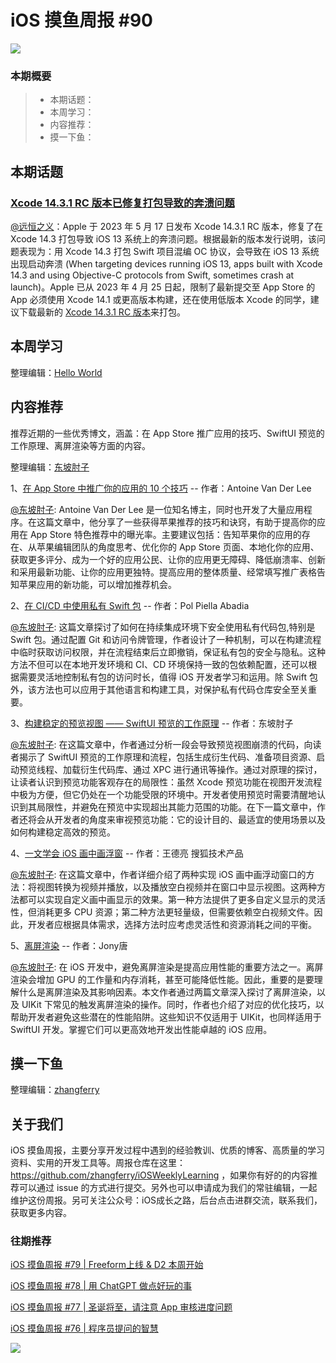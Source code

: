 # iOS 摸鱼周报 #90

![](https://cdn.zhangferry.com/Images/moyu_weekly_cover.jpeg)

### 本期概要

> * 本期话题：
> * 本周学习：
> * 内容推荐：
> * 摸一下鱼：

## 本期话题

### [Xcode 14.3.1 RC 版本已修复打包导致的奔溃问题](https://developer.apple.com/forums/thread/727680#753414022 "Xcode 14.3.1 RC 版本已修复打包导致的奔溃问题")

[@远恒之义](https://github.com/eternaljust)：Apple 于 2023 年 5 月 17 日发布 Xcode 14.3.1 RC 版本，修复了在 Xcode 14.3 打包导致 iOS 13 系统上的奔溃问题。根据最新的版本发行说明，该问题表现为：用 Xcode 14.3 打包 Swift 项目混编 OC 协议，会导致在 iOS 13 系统出现启动奔溃 (When targeting devices running iOS 13, apps built with Xcode 14.3 and using Objective-C protocols from Swift, sometimes crash at launch)。Apple 已从 2023 年 4 月 25 日起，限制了最新提交至 App Store 的 App 必须使用 Xcode 14.1 或更高版本构建，还在使用低版本 Xcode 的同学，建议下载最新的 [Xcode 14.3.1 RC 版本](https://developer.apple.com/services-account/download?path=/Developer_Tools/Xcode_14.3.1_Release_Candidate/Xcode_14.3.1_Release_Candidate.xip "Xcode 14.3.1 RC 版本")来打包。

## 本周学习

整理编辑：[Hello World](https://juejin.cn/user/2999123453164605/posts)



## 内容推荐

推荐近期的一些优秀博文，涵盖：在 App Store 推广应用的技巧、SwiftUI 预览的工作原理、离屏渲染等方面的内容。

整理编辑：[东坡肘子](https://www.fatbobman.com/)

1、[在 App Store 中推广你的应用的 10 个技巧](https://www.avanderlee.com/optimization/getting-app-featured-app-store/ "在 App Store 推广你的应用的 10 个技巧") -- 作者：Antoine Van Der Lee

[@东坡肘子](https://www.fatbobman.com/): Antoine Van Der Lee 是一位知名博主，同时也开发了大量应用程序。在这篇文章中，他分享了一些获得苹果推荐的技巧和诀窍，有助于提高你的应用在 App Store 特色推荐中的曝光率。主要建议包括：告知苹果你的应用的存在、从苹果编辑团队的角度思考、优化你的 App Store 页面、本地化你的应用、获取更多评分、成为一个好的应用公民、让你的应用更无障碍、降低崩溃率、创新和采用最新功能、让你的应用更独特。提高应用的整体质量、经常填写推广表格告知苹果应用的新功能，可以增加推荐机会。

2、[在 CI/CD 中使用私有 Swift 包](https://www.polpiella.dev/private-swift-packages-on-ci-cd/ "在 CI/CD 中使用私有 Swift 包") -- 作者：Pol Piella Abadia

[@东坡肘子](https://www.fatbobman.com/): 这篇文章探讨了如何在持续集成环境下安全使用私有代码包,特别是 Swift 包。通过配置 Git 和访问令牌管理，作者设计了一种机制，可以在构建流程中临时获取访问权限，并在流程结束后立即撤销，保证私有包的安全与隐私。这种方法不但可以在本地开发环境和 CI、CD 环境保持一致的包依赖配置，还可以根据需要灵活地控制私有包的访问时长，值得 iOS 开发者学习和运用。除 Swift 包外，该方法也可以应用于其他语言和构建工具，对保护私有代码仓库安全至关重要。

3、[构建稳定的预览视图 —— SwiftUI 预览的工作原理](https://www.fatbobman.com/posts/how-SwiftUI-Preview-works/ "构建稳定的预览视图 —— SwiftUI 预览的工作原理") -- 作者：东坡肘子

[@东坡肘子](https://www.fatbobman.com/): 在这篇文章中，作者通过分析一段会导致预览视图崩溃的代码，向读者揭示了 SwiftUI 预览的工作原理和流程，包括生成衍生代码、准备项目资源、启动预览线程、加载衍生代码库、通过 XPC 进行通讯等操作。通过对原理的探讨，让读者认识到预览功能客观存在的局限性：虽然 Xcode 预览功能在视图开发流程中极为方便，但它仍处在一个功能受限的环境中。开发者使用预览时需要清醒地认识到其局限性，并避免在预览中实现超出其能力范围的功能。在下一篇文章中，作者还将会从开发者的角度来审视预览功能：它的设计目的、最适宜的使用场景以及如何构建稳定高效的预览。

4、[​一文学会 iOS 画中画浮窗](https://mp.weixin.qq.com/s/SDasEZ2cYmm9Kim0KlHicw "​一文学会 iOS 画中画浮窗") -- 作者：王德亮 搜狐技术产品

[@东坡肘子](https://www.fatbobman.com/): 在这篇文章中，作者详细介绍了两种实现 iOS 画中画浮动窗口的方法：将视图转换为视频并播放，以及播放空白视频并在窗口中显示视图。这两种方法都可以实现自定义画中画显示的效果。第一种方法提供了更多自定义显示的灵活性，但消耗更多 CPU 资源；第二种方法更轻量级，但需要依赖空白视频文件。因此，开发者应根据具体需求，选择方法时应考虑灵活性和资源消耗之间的平衡。

5、[离屏渲染](https://juejin.cn/post/7214018170833928250 "离屏渲染") -- 作者：Jony唐

[@东坡肘子](https://www.fatbobman.com/): 在 iOS 开发中，避免离屏渲染是提高应用性能的重要方法之一。离屏渲染会增加 GPU 的工作量和内存消耗，甚至可能降低性能。因此，重要的是要理解什么是离屏渲染及其影响因素。本文作者通过两篇文章深入探讨了离屏渲染，以及 UIKit 下常见的触发离屏渲染的操作。同时，作者也介绍了对应的优化技巧，以帮助开发者避免这些潜在的性能陷阱。这些知识不仅适用于 UIKit，也同样适用于 SwiftUI 开发。掌握它们可以更高效地开发出性能卓越的 iOS 应用。



## 摸一下鱼

整理编辑：[zhangferry](https://zhangferry.com)



## 关于我们

iOS 摸鱼周报，主要分享开发过程中遇到的经验教训、优质的博客、高质量的学习资料、实用的开发工具等。周报仓库在这里：https://github.com/zhangferry/iOSWeeklyLearning ，如果你有好的的内容推荐可以通过 issue 的方式进行提交。另外也可以申请成为我们的常驻编辑，一起维护这份周报。另可关注公众号：iOS成长之路，后台点击进群交流，联系我们，获取更多内容。

### 往期推荐

[iOS 摸鱼周报 #79 | Freeform上线 & D2 本周开始](https://mp.weixin.qq.com/s/HdEhmXt60853tzM6xiVUwA)

[iOS 摸鱼周报 #78 |  用 ChatGPT 做点好玩的事 ](https://mp.weixin.qq.com/s/27J4NguYRsxYWmff_6iDcg)

[iOS 摸鱼周报 #77 | 圣诞将至，请注意 App 审核进度问题](https://mp.weixin.qq.com/s/yYdGO1kRcwQJ3-z-aavHYA)

[iOS 摸鱼周报 #76 | 程序员提问的智慧](https://mp.weixin.qq.com/s/5chb-a9u7VMdLis1FG6B6Q)

![](https://cdn.zhangferry.com/Images/WechatIMG384.jpeg)
